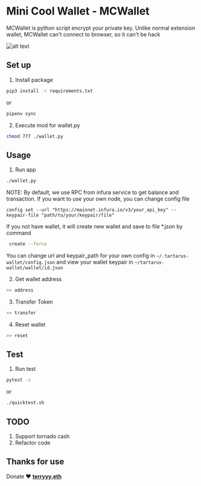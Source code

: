 # Mini Cool Wallet - MCWallet
MCWallet is python script encrypt your private key. Unlike normal extension wallet, MCWallet can't connect to browser, so it can't be hack

![alt text](./assets/preview.jpg)

## Set up
1. Install package
```sh
pip3 install -r requirements.txt

```
or 
```sh
pipenv sync
```

2. Execute mod for wallet.py
```sh
chmod 777 ./wallet.py
```

## Usage
1. Run app
```sh
./wallet.py
```
NOTE:
By default, we use RPC from infura service to get balance and transaction. If you want to use your own node, you can change config file
```shell
config set --url "https://mainnet.infura.io/v3/your_api_key" --keypair-file "path/to/your/keypair/file"
```

If you not have wallet, it will create new wallet and save to file *.json by command
```sh
 create --force
```
You can change url and keypair_path for your own config in `~/.tartarus-wallet/config.json` and view your wallet keypair in `~/tartarus-wallet/wallet/id.json`

2. Get wallet address
```sh
>> address
```

3. Transfer Token
```sh
>> transfer
```

4. Reset wallet
```sh
>> reset
```

## Test 
1. Run test 
```sh 
pytest -s
```

or 
```sh
./quicktest.sh
```

## TODO
1. Support tornado cash
2. Refactor code

## Thanks for use
Donate ♥  <b>[terryyy.eth](https://etherscan.io/address/0x4FFF0f708c768a46050f9b96c46C265729D1a62f)</b>

